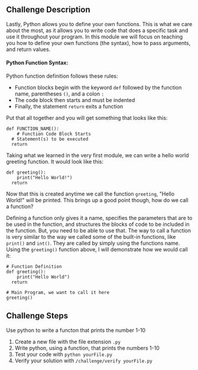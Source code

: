 ## Challenge Description
Lastly, Python allows you to define your own functions. This is what we care about the most, as it allows you to write code that does a specific task and use it throughout your program. In this module  we will focus on teaching you how to define your own functions (the syntax), how to pass arguments, and return values. 

#### Python Function Syntax:
Python function definition follows these rules:
- Function blocks begin with the keyword `def` followed by the function name, parentheses `()`, and a colon `:`
- The code block then starts and must be indented
- Finally, the statement `return` exits a function

Put that all together and you will get something that looks like this:
```
def FUNCTION_NAME():
	# Function Code Block Starts
  # Statement(s) to be executed
  return
```

Taking what we learned in the very first module, we can write a hello world greeting function. It would look like this:
```
def greeting():
	print("Hello World!")
  return
```
Now that this is created anytime we call the function `greeting`, "Hello World!" will be printed.
This brings up a good point though, how do we call a function?

Defining a function only gives it a name, specifies the parameters that are to be used in the function, and structures the blocks of code to be included in the function. But, you need to be able to use that. The way to call a function is very similar to the way we called some of the built-in functions, like `print()` and `int()`. They are called by simply using the functions name. Using the `greeting()` function above, I will demonstrate how we would call it:
```
# Function Definition
def greeting():
	print("Hello World")
  return
  
# Main Program, we want to call it here
greeting()
```

## Challenge Steps
Use python to write a functon that prints the number 1-10

1. Create a new file with the file extension `.py`
2. Write python, using a function, that prints the numbers 1-10
3. Test your code with `python yourFile.py`
4. Verify your solution with `/challenge/verify yourFile.py`
